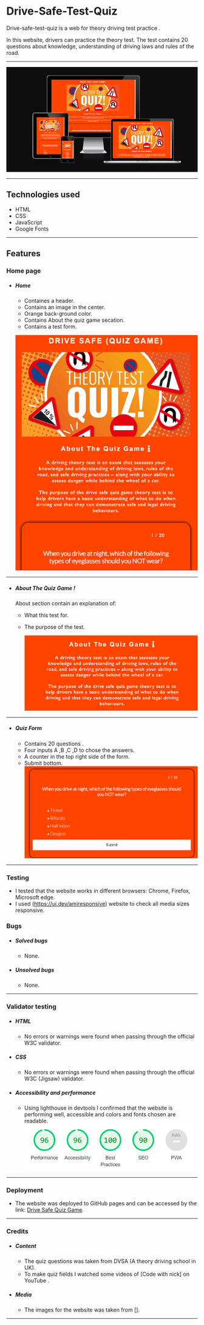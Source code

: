 # Drive-Safe-Test-Quiz
Drive-safe-test-quiz is a web for theory driving test practice .

In this website, drivers can practice the theory test. The test contains 20 questions about knowledge, understanding of driving laws and rules of the road.



---

![site on different devices](/assets/images/media.png)

---

## Technologies used

- HTML
- CSS
- JavaScript 
- Google Fonts

---



## Features

### Home page

- ##### Home

  - Containes a header.
  - Contains an image in the center.
  - Orange back-ground color.
  - Contains About the quiz game secation.
  - Contains a test form.
  

  ![home page](assets/images/homepag.png)
  
---

- ##### About The Quiz Game !
  About section contain an explanation of:
    - What this test for.
    - The purpose of the test.

      ![About section](assets/images/about.png)

---

- #####  Quiz Form
  - Contains 20 questions .
  - Four inputs A ,B ,C ,D to chose the answers.
  - A counter in the top right side of the form.
  - Submit bottom.
    ![Quiz form section](assets/images/quiz-form.png)



---




### Testing

- I tested that the website works in different browsers: Chrome, Firefox, Microsoft edge.
- I used (https://ui.dev/amiresponsive) website to check all media sizes responsive.


### Bugs

- ##### Solved bugs
  - None.
- ##### Unsolved bugs
  - None.

---

### Validator testing

- ##### HTML
  - No errors or warnings were found when passing through the official W3C validator.
- ##### CSS
  - No errors or warnings were found when passing through the official W3C (Jigsaw) validator.
- ##### Accessibility and performance
  - Using lighthouse in devtools I confirmed that the website is performing well, accessible and colors and fonts chosen are readable.
    ![Performance score](assets/images/lightthouse.png)

---

### Deployment

- The website was deployed to GitHub pages and can be accessed by the link: [Drive Safe Quiz Game](https://naifzaghmout.github.io/Drive-safe-quiz-game/).

---

### Credits

- ##### Content
  - The quiz questions was taken from DVSA (A theory driving school in UK).
  - To make quiz fields I watched some videos of [Code with nick] on YouTube .
- ##### Media
  - The images for the website was taken from [].
  

---

